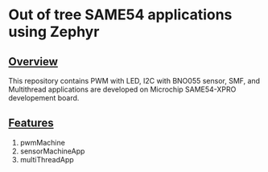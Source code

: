 # Out of tree SAME54 applications using Zephyr

## [Overview](#overview)
This repository contains PWM with LED, I2C with BNO055 sensor, SMF, and Multithread applications are developed on Microchip SAME54-XPRO developement board.

## [Features](#features)
1. pwmMachine
2. sensorMachineApp
3. multiThreadApp

